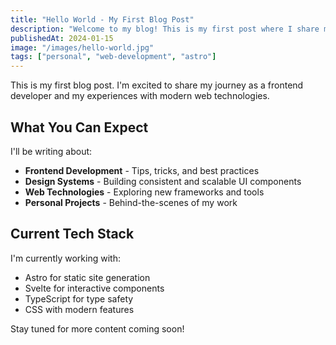 ```yaml
---
title: "Hello World - My First Blog Post"
description: "Welcome to my blog! This is my first post where I share my thoughts on web development and design."
publishedAt: 2024-01-15
image: "/images/hello-world.jpg"
tags: ["personal", "web-development", "astro"]
---
```


This is my first blog post. I'm excited to share my journey as a frontend developer and my experiences with modern web technologies.

## What You Can Expect

I'll be writing about:

- **Frontend Development** - Tips, tricks, and best practices
- **Design Systems** - Building consistent and scalable UI components
- **Web Technologies** - Exploring new frameworks and tools
- **Personal Projects** - Behind-the-scenes of my work

## Current Tech Stack

I'm currently working with:

- Astro for static site generation
- Svelte for interactive components
- TypeScript for type safety
- CSS with modern features

Stay tuned for more content coming soon!
